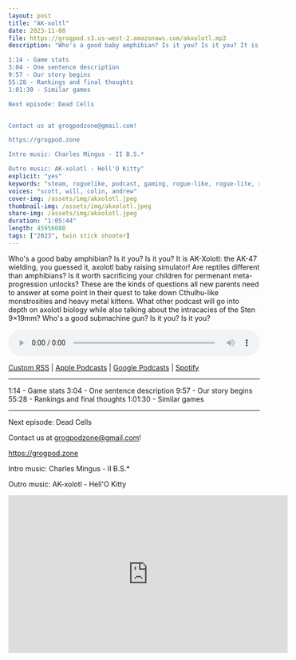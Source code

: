 ```yaml
---
layout: post
title: "AK-xoltl"
date: 2023-11-08
file: https://grogpod.s3.us-west-2.amazonaws.com/akxolotl.mp3
description: "Who's a good baby amphibian? Is it you? Is it you? It is AK-Xolotl: the AK-47 wielding, you guessed it, axolotl baby raising simulator! Are reptiles different than amphibians? Is it worth sacrificing your children for permenant meta-progression unlocks? These are the kinds of questions all new parents need to answer at some point in their quest to take down Cthulhu-like monstrosities and heavy metal kittens. What other podcast will go into depth on axolotl biology while also talking about the intracacies of the Sten 9×19mm? Who's a good submachine gun? Is it you?

1:14 - Game stats
3:04 - One sentence description
9:57 - Our story begins
55:28 - Rankings and final thoughts
1:01:30 - Similar games

Next episode: Dead Cells


Contact us at grogpodzone@gmail.com!

https://grogpod.zone

Intro music: Charles Mingus - II B.S.*

Outro music: AK-xolotl - Hell'O Kitty"
explicit: "yes" 
keywords: "steam, roguelike, podcast, gaming, rogue-like, rogue-lite, roguelite"
voices: "scott, will, colin, andrew"
cover-img: /assets/img/akxolotl.jpeg
thumbnail-img: /assets/img/akxolotl.jpeg
share-img: /assets/img/akxolotl.jpeg
duration: "1:05:44"
length: 45956088  
tags: ["2023", twin stick shooter]
---
```


Who's a good baby amphibian? Is it you? Is it you? It is AK-Xolotl: the AK-47 wielding, you guessed it, axolotl baby raising simulator! Are reptiles different than amphibians? Is it worth sacrificing your children for permenant meta-progression unlocks? These are the kinds of questions all new parents need to answer at some point in their quest to take down Cthulhu-like monstrosities and heavy metal kittens. What other podcast will go into depth on axolotl biology while also talking about the intracacies of the Sten 9×19mm? Who's a good submachine gun? Is it you? Is it you?


<div class="container">
  <audio controls style="width: 100%;">
    <source src="https://grogpod.s3.us-west-2.amazonaws.com/akxolotl.mp3" type="audio/mpeg">
  </audio>
</div>

[Custom RSS](https://grogpod.zone/feed.xml) | [Apple Podcasts](https://podcasts.apple.com/us/podcast/grogpod/id1650474911) | [Google Podcasts](https://podcasts.google.com/feed/aHR0cHM6Ly9ncm9ncG9kLnpvbmUvZmVlZC54bWw) | [Spotify](https://open.spotify.com/show/655SEhPUWIC77oO3hILe0b)

---

1:14 - Game stats
3:04 - One sentence description
9:57 - Our story begins
55:28 - Rankings and final thoughts
1:01:30 - Similar games

---



Next episode: Dead Cells


Contact us at grogpodzone@gmail.com!

https://grogpod.zone

Intro music: Charles Mingus - II B.S.*

Outro music: AK-xolotl - Hell'O Kitty

<div class="embed-responsive embed-responsive-16by9">
<iframe width="560" height="315" src="https://www.youtube.com/embed/4B-dI29jsek" title="YouTube video player" frameborder="0" allow="accelerometer; autoplay; clipboard-write; encrypted-media; gyroscope; picture-in-picture" allowfullscreen></iframe>
</div>
